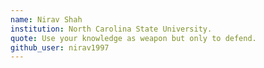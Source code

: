 ```yaml
---
name: Nirav Shah
institution: North Carolina State University.
quote: Use your knowledge as weapon but only to defend.
github_user: nirav1997
---
```

